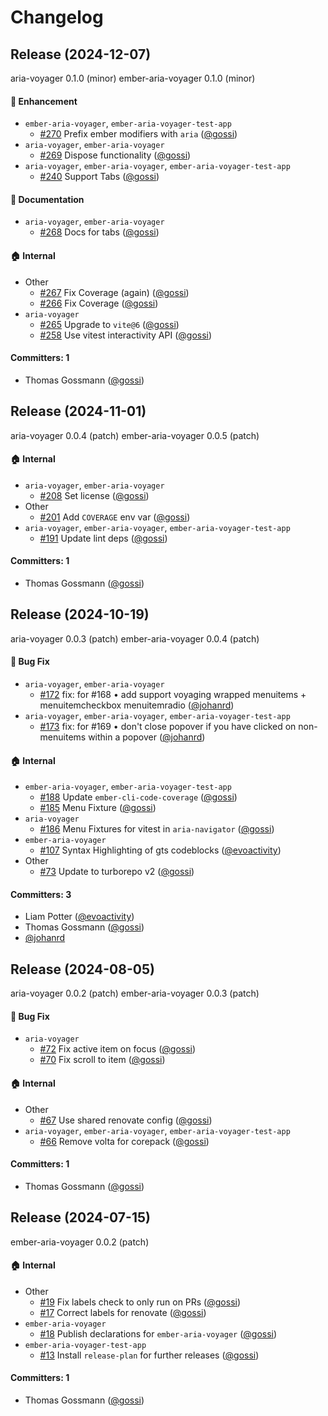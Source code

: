 # Changelog

## Release (2024-12-07)

aria-voyager 0.1.0 (minor)
ember-aria-voyager 0.1.0 (minor)

#### :rocket: Enhancement
* `ember-aria-voyager`, `ember-aria-voyager-test-app`
  * [#270](https://github.com/hokulea/aria-voyager/pull/270) Prefix ember modifiers with `aria` ([@gossi](https://github.com/gossi))
* `aria-voyager`, `ember-aria-voyager`
  * [#269](https://github.com/hokulea/aria-voyager/pull/269) Dispose functionality ([@gossi](https://github.com/gossi))
* `aria-voyager`, `ember-aria-voyager`, `ember-aria-voyager-test-app`
  * [#240](https://github.com/hokulea/aria-voyager/pull/240) Support Tabs ([@gossi](https://github.com/gossi))

#### :memo: Documentation
* `aria-voyager`, `ember-aria-voyager`
  * [#268](https://github.com/hokulea/aria-voyager/pull/268) Docs for tabs ([@gossi](https://github.com/gossi))

#### :house: Internal
* Other
  * [#267](https://github.com/hokulea/aria-voyager/pull/267) Fix Coverage (again) ([@gossi](https://github.com/gossi))
  * [#266](https://github.com/hokulea/aria-voyager/pull/266) Fix Coverage ([@gossi](https://github.com/gossi))
* `aria-voyager`
  * [#265](https://github.com/hokulea/aria-voyager/pull/265) Upgrade to `vite@6` ([@gossi](https://github.com/gossi))
  * [#258](https://github.com/hokulea/aria-voyager/pull/258) Use vitest interactivity API ([@gossi](https://github.com/gossi))

#### Committers: 1
- Thomas Gossmann ([@gossi](https://github.com/gossi))

## Release (2024-11-01)

aria-voyager 0.0.4 (patch)
ember-aria-voyager 0.0.5 (patch)

#### :house: Internal
* `aria-voyager`, `ember-aria-voyager`
  * [#208](https://github.com/hokulea/aria-voyager/pull/208) Set license ([@gossi](https://github.com/gossi))
* Other
  * [#201](https://github.com/hokulea/aria-voyager/pull/201) Add `COVERAGE` env var ([@gossi](https://github.com/gossi))
* `aria-voyager`, `ember-aria-voyager`, `ember-aria-voyager-test-app`
  * [#191](https://github.com/hokulea/aria-voyager/pull/191) Update lint deps ([@gossi](https://github.com/gossi))

#### Committers: 1
- Thomas Gossmann ([@gossi](https://github.com/gossi))

## Release (2024-10-19)

aria-voyager 0.0.3 (patch)
ember-aria-voyager 0.0.4 (patch)

#### :bug: Bug Fix
* `aria-voyager`, `ember-aria-voyager`
  * [#172](https://github.com/hokulea/aria-voyager/pull/172) fix: for #168 • add support voyaging wrapped menuitems + menuitemcheckbox menuitemradio ([@johanrd](https://github.com/johanrd))
* `aria-voyager`, `ember-aria-voyager`, `ember-aria-voyager-test-app`
  * [#173](https://github.com/hokulea/aria-voyager/pull/173) fix: for #169 • don't close popover if you have clicked on non-menuitems within a popover ([@johanrd](https://github.com/johanrd))

#### :house: Internal
* `ember-aria-voyager`, `ember-aria-voyager-test-app`
  * [#188](https://github.com/hokulea/aria-voyager/pull/188) Update `ember-cli-code-coverage` ([@gossi](https://github.com/gossi))
  * [#185](https://github.com/hokulea/aria-voyager/pull/185) Menu Fixture ([@gossi](https://github.com/gossi))
* `aria-voyager`
  * [#186](https://github.com/hokulea/aria-voyager/pull/186) Menu Fixtures for vitest in `aria-navigator` ([@gossi](https://github.com/gossi))
* `ember-aria-voyager`
  * [#107](https://github.com/hokulea/aria-voyager/pull/107) Syntax Highlighting of gts codeblocks ([@evoactivity](https://github.com/evoactivity))
* Other
  * [#73](https://github.com/hokulea/aria-voyager/pull/73) Update to turborepo v2 ([@gossi](https://github.com/gossi))

#### Committers: 3
- Liam Potter ([@evoactivity](https://github.com/evoactivity))
- Thomas Gossmann ([@gossi](https://github.com/gossi))
- [@johanrd](https://github.com/johanrd)

## Release (2024-08-05)

aria-voyager 0.0.2 (patch)
ember-aria-voyager 0.0.3 (patch)

#### :bug: Bug Fix
* `aria-voyager`
  * [#72](https://github.com/hokulea/aria-voyager/pull/72) Fix active item on focus ([@gossi](https://github.com/gossi))
  * [#70](https://github.com/hokulea/aria-voyager/pull/70) Fix scroll to item ([@gossi](https://github.com/gossi))

#### :house: Internal
* Other
  * [#67](https://github.com/hokulea/aria-voyager/pull/67) Use shared renovate config ([@gossi](https://github.com/gossi))
* `aria-voyager`, `ember-aria-voyager`, `ember-aria-voyager-test-app`
  * [#66](https://github.com/hokulea/aria-voyager/pull/66) Remove volta for corepack ([@gossi](https://github.com/gossi))

#### Committers: 1
- Thomas Gossmann ([@gossi](https://github.com/gossi))

## Release (2024-07-15)

ember-aria-voyager 0.0.2 (patch)

#### :house: Internal
* Other
  * [#19](https://github.com/hokulea/aria-voyager/pull/19) Fix labels check to only run on PRs ([@gossi](https://github.com/gossi))
  * [#17](https://github.com/hokulea/aria-voyager/pull/17) Correct labels for renovate ([@gossi](https://github.com/gossi))
* `ember-aria-voyager`
  * [#18](https://github.com/hokulea/aria-voyager/pull/18) Publish declarations for `ember-aria-voyager` ([@gossi](https://github.com/gossi))
* `ember-aria-voyager-test-app`
  * [#13](https://github.com/hokulea/aria-voyager/pull/13) Install `release-plan` for further releases ([@gossi](https://github.com/gossi))

#### Committers: 1
- Thomas Gossmann ([@gossi](https://github.com/gossi))
